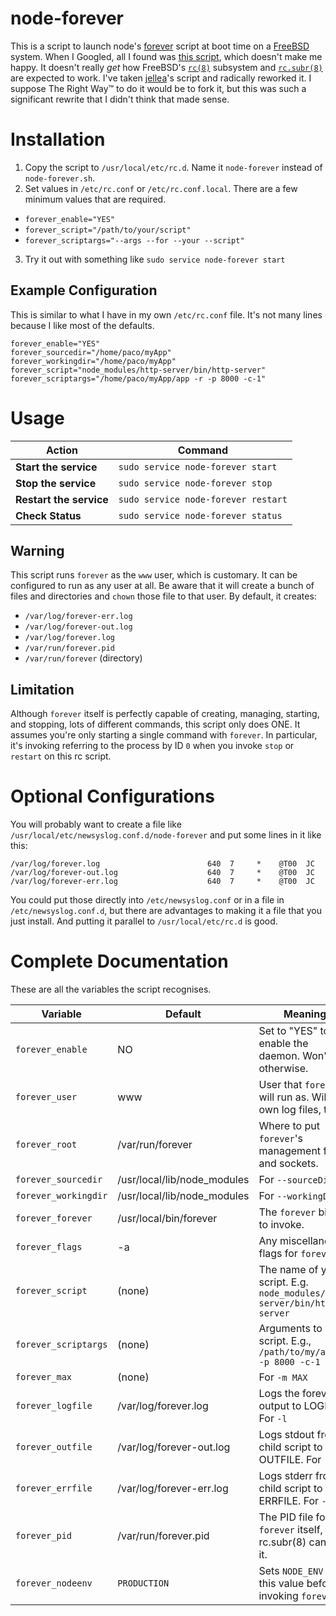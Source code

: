 # node-forever

This is a script to launch node's [forever](https://github.com/foreverjs/forever) script at boot
time on a [FreeBSD](https://freebsd.org/) system. When I Googled, all I found was
[this script](https://gist.github.com/jellea/6510897), which doesn't make me happy. It doesn't really
_get_ how FreeBSD's [`rc(8)`](https://www.freebsd.org/cgi/man.cgi?query=rc&sektion=8) subsystem and
[`rc.subr(8)`](https://www.freebsd.org/cgi/man.cgi?query=rc.subr&sektion=8) are expected to work.
I've taken [jellea](https://github.com/jellea)'s script and radically reworked it. I suppose
The Right Way™ to do it would be to fork it, but this was such a significant rewrite
that I didn't think that made sense.

# Installation

1. Copy the script to `/usr/local/etc/rc.d`. Name it `node-forever` instead of `node-forever.sh`.
2. Set values in `/etc/rc.conf` or `/etc/rc.conf.local`. There are a few minimum values that are required.
  * `forever_enable="YES"`
  * `forever_script="/path/to/your/script"`
  * `forever_scriptargs="--args --for --your --script"`
3. Try it out with something like `sudo service node-forever start`


## Example Configuration

This is similar to what I have in my own `/etc/rc.conf` file. It's not many lines because
I like most of the defaults.

```shell
forever_enable="YES"
forever_sourcedir="/home/paco/myApp"
forever_workingdir="/home/paco/myApp"
forever_script="node_modules/http-server/bin/http-server"
forever_scriptargs="/home/paco/myApp/app -r -p 8000 -c-1"
```

# Usage

| Action   | Command |
|----------|---------|
| **Start the service** |  `sudo service node-forever start` |
| **Stop the service** | `sudo service node-forever stop` |
| **Restart the service** | `sudo service node-forever restart` |
| **Check Status** | `sudo service node-forever status` |

## Warning

This script runs `forever` as the `www` user, which is customary. It can be configured
to run as any user at all. Be aware that it will create a bunch of files and directories
and `chown` those file to that user. By default, it creates:
* `/var/log/forever-err.log`
* `/var/log/forever-out.log`
* `/var/log/forever.log`
* `/var/run/forever.pid`
* `/var/run/forever` (directory)

## Limitation

Although `forever` itself is perfectly capable of creating, managing, starting, and stopping,
lots of different commands, this script only does ONE. It assumes you're only starting a single
command with `forever`. In particular, it's invoking referring to the process by ID `0`
when you invoke `stop` or `restart` on this rc script.

# Optional Configurations

You will probably want to create a file like `/usr/local/etc/newsyslog.conf.d/node-forever` and put
some lines in it like this:
```shell
/var/log/forever.log                        640  7     *    @T00  JC
/var/log/forever-out.log                    640  7     *    @T00  JC
/var/log/forever-err.log                    640  7     *    @T00  JC
```

You could put those directly into `/etc/newsyslog.conf` or in a file in `/etc/newsyslog.conf.d`,
but there are advantages to making it a file that you just install. And putting it parallel to
`/usr/local/etc/rc.d` is good.


# Complete Documentation

These are all the variables the script recognises.

| Variable   | Default | Meaning |
|----------|-------------|------|
| `forever_enable` | NO | Set to "YES" to enable the daemon. Won't run otherwise. |
| `forever_user` | www  | User that `forever` will run as.  Will own log files, too.  |
| `forever_root` | /var/run/forever  | Where to put `forever`'s management files and sockets.  |
| `forever_sourcedir` | /usr/local/lib/node_modules  | For `--sourceDir` |
| `forever_workingdir` | /usr/local/lib/node_modules  | For `--workingDir` |
| `forever_forever` | /usr/local/bin/forever  | The `forever` binary to invoke.  |
| `forever_flags` | -a  | Any miscellaneous flags for `forever`  |
| `forever_script` | (none)  | The name of your script. E.g. `node_modules/http-server/bin/http-server`  |
| `forever_scriptargs` | (none)  | Arguments to your script. E.g., `/path/to/my/app -r -p 8000 -c-1`  |
| `forever_max` | (none)  | For `-m MAX`  |
| `forever_logfile` | /var/log/forever.log  | Logs the forever output to LOGFILE. For `-l`  |
| `forever_outfile` | /var/log/forever-out.log  | Logs stdout from child script to OUTFILE. For `-o`  |
| `forever_errfile` | /var/log/forever-err.log  | Logs stderr from child script to ERRFILE. For `-e`  |
| `forever_pid` | /var/run/forever.pid  | The PID file for `forever` itself, so rc.subr(8) can kill it.  |
| `forever_nodeenv` | `PRODUCTION` | Sets `NODE_ENV` to this value before invoking `forever` |
